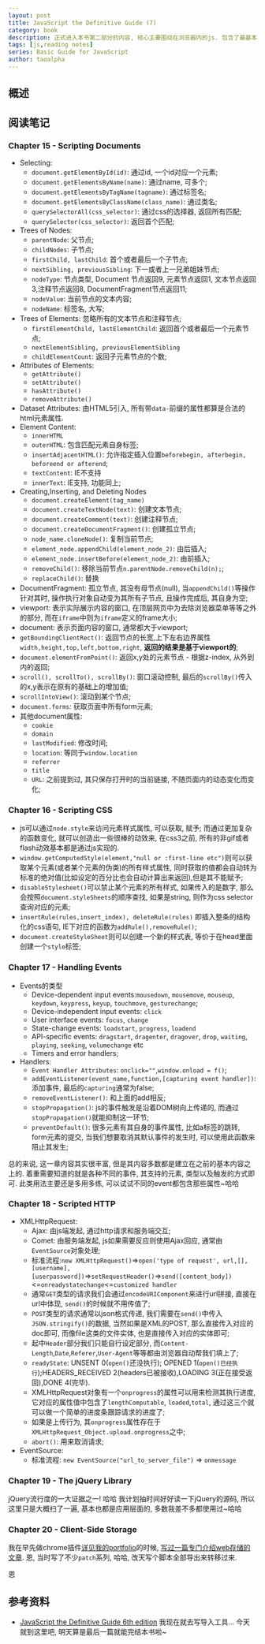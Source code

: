 ```yaml
---
layout: post
title: JavaScript the Definitive Guide (7)
category: book
description: 正式进入本书第二部分的内容, 核心主要围绕在浏览器内的js. 包含了最基本的使用方式, 方法, 因浏览器而增加的各种属性方法, 操作css, dom的方法, 以及常用的一些js框架, 库等, 同时还包含了目前浏览器大热的安全领域.
tags: [js,reading notes]
series: Basic Guide for JavaScript
author: taoalpha
---
```



## 概述


## 阅读笔记


### Chapter 15 - Scripting Documents

- Selecting:
  - `document.getElementById(id)`: 通过id, 一个id对应一个元素;
  - `document.getElementsByName(name)`: 通过name, 可多个;
  - `document.getElementsByTagName(tagname)`: 通过标签名;
  - `document.getElementsByClassName(class_name)`: 通过类名;
  - `querySelectorAll(css_selector)`: 通过css的选择器, 返回所有匹配;
  - `querySelector(css_selector)`: 返回首个匹配;
- Trees of Nodes:
  - `parentNode`: 父节点;
  - `childNodes`: 子节点;
  - `firstChild, lastChild`: 首个或者最后一个子节点;
  - `nextSibling, previousSibling`: 下一或者上一兄弟姐妹节点;
  - `nodeType`: 节点类型, Document 节点返回9, 元素节点返回1, 文本节点返回3,注释节点返回8, DocumentFragment节点返回11;
  - `nodeValue`: 当前节点的文本内容;
  - `nodeName`: 标签名, 大写;
- Trees of Elements: 忽略所有的文本节点和注释节点;
  - `firstElementChild, lastElementChild`: 返回首个或者最后一个元素节点;
  - `nextElementSibling, previousElementSibling`
  - `childElementCount`: 返回子元素节点的个数;
- Attributes of Elements:
  - `getAttribute()`
  - `setAttribute()`
  - `hasAttribute()`
  - `removeAttribute()`
- Dataset Attributes: 由HTML5引入, 所有带`data-`前缀的属性都算是合法的html元素属性.
- Element Content:
  - `innerHTML`
  - `outerHTML`: 包含匹配元素自身标签;
  - `insertAdjacentHTML()`: 允许指定插入位置`beforebegin, afterbegin, beforeend or afterend`;
  - `textContent`: IE不支持
  - `innerText`: IE支持, 功能同上;
- Creating,Inserting, and Deleting Nodes
  - `document.createElement(tag_name)`
  - `document.createTextNode(text)`: 创建文本节点;
  - `document.createComment(text)`: 创建注释节点;
  - `document.createDocumentFragment()`: 创建孤立节点;
  - `node_name.cloneNode()`: 复制当前节点;
  - `element_node.appendChild(element_node_2)`: 由后插入;
  - `element_node.insertBefore(element_node_2)`: 由前插入;
  - `removeChild()`: 移除当前节点`n.parentNode.removeChild(n);`;
  - `replaceChild()`: 替换
- DocumentFragment: 孤立节点, 其没有母节点(null), 当`appendChild()`等操作针对其时, 操作执行对象自动变为其所有子节点, 且操作完成后, 其自身为空;
- viewport: 表示实际展示内容的窗口, 在顶层网页中为去除浏览器菜单等等之外的部分, 而在`iframe`中则为`iframe`定义的frame大小;
- document: 表示页面内容的窗口, 通常都大于viewport;
- `getBoundingClientRect()`: 返回节点的长宽,上下左右边界属性`width,height,top,left,bottom,right`, **返回的结果是基于viewport的**;
- `document.elementFromPoint()`: 返回x,y处的元素节点 - 根据z-index, 从外到内的返回;
- `scroll(), scrollTo(), scrollBy()`: 窗口滚动控制, 最后的`scrollBy()`传入的x,y表示在原有的基础上的增加值;
- `scrollIntoView()`: 滚动到某个节点;
- `document.forms`: 获取页面中所有form元素;
- 其他document属性:
  - `cookie`
  - `domain`
  - `lastModified`: 修改时间;
  - `location`: 等同于`window.location`
  - `referrer`
  - `title`
  - `URL`: 之前提到过, 其只保存打开时的当前链接, 不随页面内的动态变化而变化;

### Chapter 16 - Scripting CSS

- js可以通过`node.style`来访问元素样式属性, 可以获取, 赋予; 而通过更加复杂的函数变化, 就可以创造出一些很棒的动效来, 在css3之前, 所有的非gif或者flash动效基本都是通过js实现的.
- `window.getComputedStyle(element,"null or :first-line etc")`则可以获取某个元素(或者某个元素的伪类)的所有样式属性, 同时获取的值都会自动转为标准的绝对值(比如设定的百分比也会自动计算出来返回),但是其不能赋予;
- `disableStylesheet()`可以禁止某个元素的所有样式, 如果传入的是数字, 那么会按照`document.styleSheets`的顺序查找, 如果是string, 则作为css selector查询对应的元素;
- `insertRule(rules,insert_index), deleteRule(rules)` 即插入整条的结构化的css语句, IE下对应的函数为`addRule(),removeRule()`;
- `document.createStyleSheet`则可以创建一个新的样式表, 等价于在head里面创建一个`style`标签;

### Chapter 17 - Handling Events

- Events的类型
  - Device-dependent input events:`mousedown`, `mousemove`, `mouseup`, `keydown`, `keypress`, `keyup`, `touchmove`, `gesturechange`;
  - Device-independent input events: `click`
  - User interface events: `focus`, `change`
  - State-change events: `loadstart`, `progress`, `loadend`
  - API-specific events: `dragstart`, `dragenter`, `dragover`, `drop`, `waiting`, `playing`, `seeking`, `volumechange` etc
  - Timers and error handlers;
- Handlers:
  - `Event Handler Attributes`: `onclick=""`,`window.onload = f()`;
  - `addEventListener(event_name,function,[capturing event handler])`: 添加事件, 最后的`capturing`通常为false;
  - `removeEventListener()`: 和上面的add相反;
  - `stopPropagation()`: js的事件触发是沿着DOM树向上传递的, 而通过`stopPropagation()`就能抑制这一环节;
  - `preventDefault()`: 很多元素有其自身的事件属性, 比如a标签的跳转, form元素的提交, 当我们想要取消其默认事件的发生时, 可以使用此函数来阻止其发生;

总的来说, 这一章内容其实很丰富, 但是其内容多数都是建立在之前的基本内容之上的. 着重需要知道的就是各种不同的事件, 其支持的元素, 类型以及触发的方式即可. 此类用法主要还是多用多练, 可以试试不同的event都包含那些属性~哈哈

### Chapter 18 - Scripted HTTP

- XMLHttpRequest:
  - Ajax: 由js端发起, 通过http请求和服务端交互;
  - Comet: 由服务端发起, js如果需要反应则使用Ajax回应, 通常由`EventSource`对象处理;
  - 标准流程:`new XMLHttpRequest()`=>`open('type of request', url,[],[username],[userpassword])`=>`setRequestHeader()`=>`send([content_body])`<=`onreadystatechange`<=`customized handler`
  - 通常`GET`类型的请求我们会通过`encodeURIComponent`来进行url拼接, 直接在url中体现, `send()`的时候就不用传值了;
  - `POST`类型的请求通常以json格式传递, 我们需要在`send()`中传入`JSON.stringify()`的数据, 当然如果是XML的POST, 那么直接传入对应的doc即可, 而像file这类的文件实体, 也是直接传入对应的实体即可;
  - 起中`Header`部分我们只能自行设定部分, 而`Content-Length`,`Date`,`Referer`,`User-Agent`等等都由浏览器自动帮我们填上了;
  - `readyState`: UNSENT 0(`open()`还没执行); OPENED 1(`open()已经执行`);HEADERS_RECEIVED 2(headers已被接收),LOADING 3(正在接受返回),DONE 4(完毕).
  - XMLHttpRequest对象有一个`onprogress`的属性可以用来检测其执行进度, 它对应的属性值中包含了`lengthComputable`, `loaded`,`total`, 通过这三个就可以做一个简单的进度条跟踪请求的进度了;
  - 如果是上传行为, 其`onprogress`属性存在于`XMLHttpRequest_Object.upload.onprogress`之中;
  - `abort()`: 用来取消请求;
- EventSource:
  - 标准流程: `new EventSource("url_to_server_file")` => `onmessage`

### Chapter 19 - The jQuery Library

jQuery流行度的一大证据之一! 哈哈 我计划抽时间好好读一下jQuery的源码, 所以这里只是大概扫了一遍, 基本也都是应用层面的, 多数我差不多都使用过~哈哈

### Chapter 20 - Client-Side Storage

我在早先做chrome插件[详见我的portfolio](zzgary.info)的时候, [写过一篇专门介绍web存储的文章](http://callmet.zzgary.info/2014/02/04/data-storage-patch-day40-web-app-in/). 恩, 当时写了不少`patch`系列, 哈哈, 改天写个脚本全部导出来转移过来.

恩

## 参考资料

- [JavaScript the Definitive Guide 6th edition](http://book.douban.com/subject/5303032/) 我现在就去写导入工具... 今天就到这里吧, 明天算是最后一篇就能完结本书啦~
